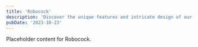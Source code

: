 ```yaml
---
title: 'Robocock'
description: 'Discover the unique features and intricate design of our Robocock. Perfect for various applications, this piece adds a touch of creativity and innovation to any setting.'
pubDate: '2023-10-23'
---
```


Placeholder content for Robocock.